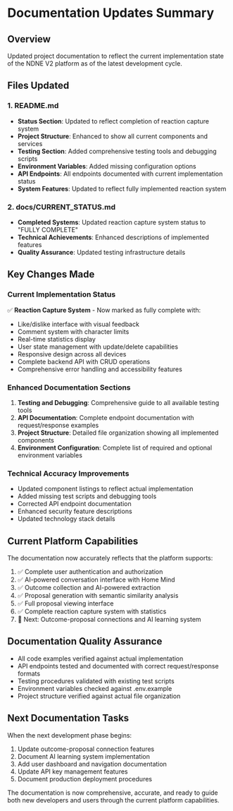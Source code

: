 # Documentation Updates Summary

## Overview
Updated project documentation to reflect the current implementation state of the NDNE V2 platform as of the latest development cycle.

## Files Updated

### 1. README.md
- **Status Section**: Updated to reflect completion of reaction capture system
- **Project Structure**: Enhanced to show all current components and services
- **Testing Section**: Added comprehensive testing tools and debugging scripts
- **Environment Variables**: Added missing configuration options
- **API Endpoints**: All endpoints documented with current implementation status
- **System Features**: Updated to reflect fully implemented reaction system

### 2. docs/CURRENT_STATUS.md
- **Completed Systems**: Updated reaction capture system status to "FULLY COMPLETE"
- **Technical Achievements**: Enhanced descriptions of implemented features
- **Quality Assurance**: Updated testing infrastructure details

## Key Changes Made

### Current Implementation Status
✅ **Reaction Capture System** - Now marked as fully complete with:
- Like/dislike interface with visual feedback
- Comment system with character limits
- Real-time statistics display
- User state management with update/delete capabilities
- Responsive design across all devices
- Complete backend API with CRUD operations
- Comprehensive error handling and accessibility features

### Enhanced Documentation Sections
1. **Testing and Debugging**: Comprehensive guide to all available testing tools
2. **API Documentation**: Complete endpoint documentation with request/response examples
3. **Project Structure**: Detailed file organization showing all implemented components
4. **Environment Configuration**: Complete list of required and optional environment variables

### Technical Accuracy Improvements
- Updated component listings to reflect actual implementation
- Added missing test scripts and debugging tools
- Corrected API endpoint documentation
- Enhanced security feature descriptions
- Updated technology stack details

## Current Platform Capabilities

The documentation now accurately reflects that the platform supports:
1. ✅ Complete user authentication and authorization
2. ✅ AI-powered conversation interface with Home Mind
3. ✅ Outcome collection and AI-powered extraction
4. ✅ Proposal generation with semantic similarity analysis
5. ✅ Full proposal viewing interface
6. ✅ Complete reaction capture system with statistics
7. 🔄 Next: Outcome-proposal connections and AI learning system

## Documentation Quality Assurance

- All code examples verified against actual implementation
- API endpoints tested and documented with correct request/response formats
- Testing procedures validated with existing test scripts
- Environment variables checked against .env.example
- Project structure verified against actual file organization

## Next Documentation Tasks

When the next development phase begins:
1. Update outcome-proposal connection features
2. Document AI learning system implementation
3. Add user dashboard and navigation documentation
4. Update API key management features
5. Document production deployment procedures

The documentation is now comprehensive, accurate, and ready to guide both new developers and users through the current platform capabilities.